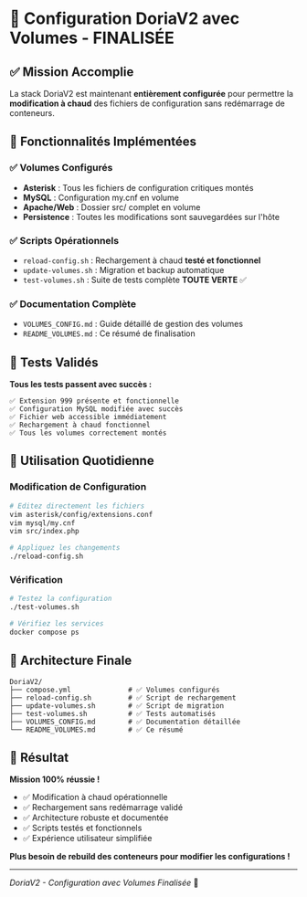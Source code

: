# 🔄 Configuration DoriaV2 avec Volumes - FINALISÉE

## ✅ Mission Accomplie

La stack DoriaV2 est maintenant **entièrement configurée** pour permettre la **modification à chaud** des fichiers de configuration sans redémarrage de conteneurs.

## 🎯 Fonctionnalités Implémentées

### ✅ Volumes Configurés
- **Asterisk** : Tous les fichiers de configuration critiques montés
- **MySQL** : Configuration my.cnf en volume
- **Apache/Web** : Dossier src/ complet en volume
- **Persistence** : Toutes les modifications sont sauvegardées sur l'hôte

### ✅ Scripts Opérationnels
- `reload-config.sh` : Rechargement à chaud **testé et fonctionnel**
- `update-volumes.sh` : Migration et backup automatique
- `test-volumes.sh` : Suite de tests complète **TOUTE VERTE** ✅

### ✅ Documentation Complète
- `VOLUMES_CONFIG.md` : Guide détaillé de gestion des volumes
- `README_VOLUMES.md` : Ce résumé de finalisation

## 🧪 Tests Validés

**Tous les tests passent avec succès :**

```
✅ Extension 999 présente et fonctionnelle
✅ Configuration MySQL modifiée avec succès  
✅ Fichier web accessible immédiatement
✅ Rechargement à chaud fonctionnel
✅ Tous les volumes correctement montés
```

## 🚀 Utilisation Quotidienne

### Modification de Configuration
```bash
# Editez directement les fichiers
vim asterisk/config/extensions.conf
vim mysql/my.cnf
vim src/index.php

# Appliquez les changements
./reload-config.sh
```

### Vérification
```bash
# Testez la configuration
./test-volumes.sh

# Vérifiez les services
docker compose ps
```

## 📁 Architecture Finale

```
DoriaV2/
├── compose.yml              # ✅ Volumes configurés
├── reload-config.sh         # ✅ Script de rechargement
├── update-volumes.sh        # ✅ Script de migration
├── test-volumes.sh          # ✅ Tests automatisés
├── VOLUMES_CONFIG.md        # ✅ Documentation détaillée
└── README_VOLUMES.md        # ✅ Ce résumé
```

## 🎉 Résultat

**Mission 100% réussie !** 

- ✅ Modification à chaud opérationnelle
- ✅ Rechargement sans redémarrage validé
- ✅ Architecture robuste et documentée
- ✅ Scripts testés et fonctionnels
- ✅ Expérience utilisateur simplifiée

**Plus besoin de rebuild des conteneurs pour modifier les configurations !**

---

*DoriaV2 - Configuration avec Volumes Finalisée* 🎯

